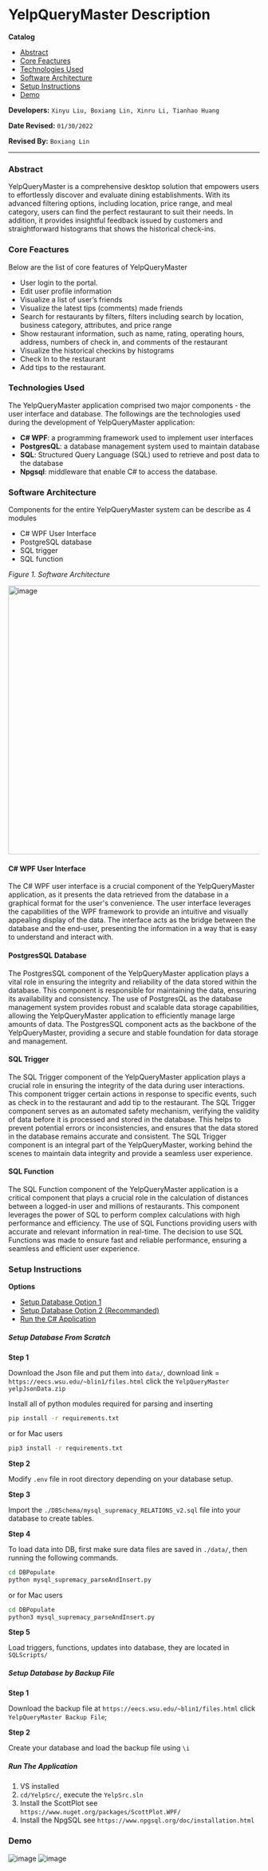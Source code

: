 # YelpQueryMaster Description

**Catalog**
- [Abstract](#Abstract)
- [Core Feactures](#Core-Feactures)
- [Technologies Used](#Technologies-Used)
- [Software Architecture](#Software-Architecture)
- [Setup Instructions](#Setup-Instructions)
- [Demo](#Demo)

**Developers:** `Xinyu Liu, Boxiang Lin, Xinru Li, Tianhao Huang`

**Date Revised:** `01/30/2022`

**Revised By:** `Boxiang Lin`

---

### Abstract
YelpQueryMaster is a comprehensive desktop solution that empowers users to effortlessly discover and evaluate dining establishments. With its advanced filtering options, including location, price range, and meal category, users can find the perfect restaurant to suit their needs. In addition, it provides insightful feedback issued by customers and straightforward histograms that shows the historical check-ins.


### Core Feactures
Below are the list of core features of YelpQueryMaster
- User login to the portal.
- Edit user profile information
- Visualize a list of user’s friends
- Visualize the latest tips (comments) made friends
- Search for restaurants by filters, filters including search by location, business category, attributes, and price range
- Show restaurant information, such as name, rating, operating hours, address, numbers of check in, and comments of the restaurant
- Visualize the historical checkins by histograms
- Check In to the restaurant
- Add tips to the restaurant.

### Technologies Used
The YelpQueryMaster application comprised two major components - the user interface and database. The followings are the technologies used during the development of YelpQueryMaster application:
- **C# WPF**: a programming framework used to implement user interfaces
- **PostgresQL**: a database management system used to maintain database
- **SQL**: Structured Query Language (SQL) used to retrieve and post data to the database
- **Npgsql**: middleware that enable C# to access the database.


### Software Architecture

Components for the entire YelpQueryMaster system can be describe as 4 modules
- C# WPF User Interface
- PostgreSQL database 
- SQL trigger
- SQL function

*Figure 1. Software Architecture*

<img width="539" alt="image" src="https://user-images.githubusercontent.com/57877290/215619504-757d0b35-bbb5-4ba4-af23-341cdc702358.png">

#### C# WPF User Interface
The C# WPF user interface is a crucial component of the YelpQueryMaster application, as it presents the data retrieved from the database in a graphical format for the user's convenience. The user interface leverages the capabilities of the WPF framework to provide an intuitive and visually appealing display of the data. The interface acts as the bridge between the database and the end-user, presenting the information in a way that is easy to understand and interact with.

#### PostgresSQL Database
The PostgresSQL component of the YelpQueryMaster application plays a vital role in ensuring the integrity and reliability of the data stored within the database. This component is responsible for maintaining the data, ensuring its availability and consistency. The use of PostgresQL as the database management system provides robust and scalable data storage capabilities, allowing the YelpQueryMaster application to efficiently manage large amounts of data. The PostgresSQL component acts as the backbone of the YelpQueryMaster, providing a secure and stable foundation for data storage and management.

#### SQL Trigger
The SQL Trigger component of the YelpQueryMaster application plays a crucial role in ensuring the integrity of the data during user interactions. This component trigger certain actions in response to specific events, such as check in to the restaurant and add tip to the restaurant. The SQL Trigger component serves as an automated safety mechanism, verifying the validity of data before it is processed and stored in the database. This helps to prevent potential errors or inconsistencies, and ensures that the data stored in the database remains accurate and consistent. The SQL Trigger component is an integral part of the YelpQueryMaster, working behind the scenes to maintain data integrity and provide a seamless user experience.

#### SQL Function
The SQL Function component of the YelpQueryMaster application is a critical component that plays a crucial role in the calculation of distances between a logged-in user and millions of restaurants. This component leverages the power of SQL to perform complex calculations with high performance and efficiency. The use of SQL Functions providing users with accurate and relevant information in real-time. The decision to use SQL Functions was made to ensure fast and reliable performance, ensuring a seamless and efficient user experience.

### Setup Instructions
**Options**

- [Setup Database Option 1](#Setup-Database-From-Scratch)
- [Setup Database Option 2 (Recommanded)](#Setup-Database-by-Backup-File)
- [Run the C# Application](#Setup-Database-by-Backup-File)

##### Setup Database From Scratch

**Step 1**

Download the Json file and put them into `data/`, download link = `https://eecs.wsu.edu/~blin1/files.html` click the `YelpQueryMaster yelpJsonData.zip`

Install all of python modules required for parsing and inserting
```bash
pip install -r requirements.txt
```
or for Mac users
```bash
pip3 install -r requirements.txt
```

**Step 2**

Modify `.env` file in root directory depending on your database setup.

**Step 3**

Import the `./DBSchema/mysql_supremacy_RELATIONS_v2.sql` file into your database to create tables.

**Step 4**

To load data into DB, first make sure data files are saved in `./data/`, then running the following commands.
```bash
cd DBPopulate
python mysql_supremacy_parseAndInsert.py
```
or for Mac users

```bash
cd DBPopulate
python3 mysql_supremacy_parseAndInsert.py
```

**Step 5**

Load triggers, functions, updates into database, they are located in `SQLScripts/`



##### Setup Database by Backup File

**Step 1**

Download the backup file at `https://eecs.wsu.edu/~blin1/files.html` click `YelpQueryMaster Backup File`;

**Step 2**

Create your database and load the backup file using `\i` 



##### Run The Application

1. VS installed
2. `cd/YelpSrc/`, execute the `YelpSrc.sln`
3. Install the ScottPlot see `https://www.nuget.org/packages/ScottPlot.WPF/`
4. Install the NpgSQL see `https://www.npgsql.org/doc/installation.html`




### Demo
![image](https://user-images.githubusercontent.com/57877290/215622853-45bc1586-c09a-4398-b78a-4ba69c9f2e31.png)
![image](https://user-images.githubusercontent.com/57877290/215622876-07156764-e823-4aa3-8334-e428c21a555a.png)


